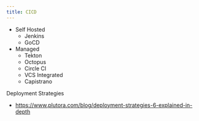 ```yaml
---
title: CICD
---
```


- Self Hosted
  - Jenkins
  - GoCD
- Managed
  - Tekton
  - Octopus
  - Circle CI
  - VCS Integrated
  - Capistrano

Deployment Strategies

- https://www.plutora.com/blog/deployment-strategies-6-explained-in-depth